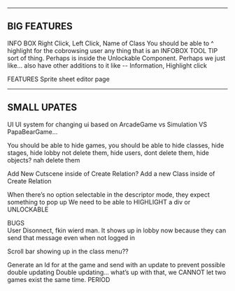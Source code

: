 ---------
BIG FEATURES
---------

INFO BOX 
  Right Click, Left Click, Name of Class
  You should be able to ^ highlight for the cobrowsing user any thing that is an INFOBOX
  TOOL TIP sort of thing. Perhaps is inside the Unlockable Component. Perhaps we just like...
  also have other additions to it like -- Information, Highlight click

FEATURES
  Sprite sheet editor page

-----
SMALL UPATES
-----

UI
  UI system for changing ui based on ArcadeGame vs Simulation VS PapaBearGame...
  
  You should be able to hide games, you should be able to hide classes, hide stages, hide lobby not delete them, hide users, dont delete them, hide objects? nah delete them
  
  Add New Cutscene inside of Create Relation? Add a new Class inside of Create Relation
  
  When there’s no option selectable in the descriptor mode, they expect something to pop up 
  We need to be able to HIGHLIGHT a div or UNLOCKABLE

BUGS  
  User Disonnect, fkin wierd man. It shows up in lobby now because they can send that message even when not logged in 

  Scroll bar showing up in the class menu??

  Generate an Id for at the game and send with an update to prevent possible double updating 
  Double updating… what’s up with that, we CANNOT let two games exist the same time. PERIOD